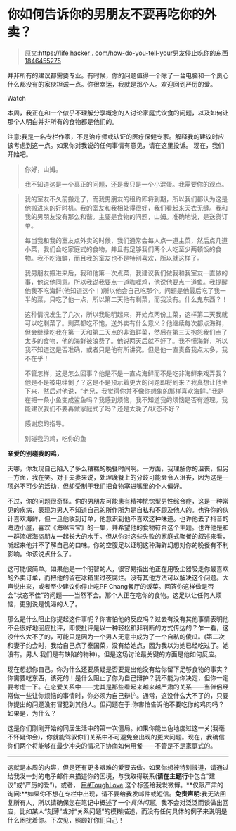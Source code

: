 # 你如何告诉你的男朋友不要再吃你的外卖？

> 原文:[https://life hacker . com/how-do-you-tell-your男友停止吃你的东西1846455275](https://lifehacker.com/how-do-you-tell-your-boyfriend-to-stop-eating-your-take-1846455275)

并非所有的建议都需要专业。有时候，你的问题值得一个除了一台电脑和一个良心什么都没有的家伙坦诚一点。你很幸运，我就是那个人。欢迎回到严厉的爱。

Watch

本周，我正在和一个似乎不理解分享概念的人讨论家庭式饮食的问题，以及如何让那个人明白并非所有的食物都是他们的。

注意:我是一名专栏作家，不是治疗师或认证的医疗保健专家。解释我的建议时应该考虑到这一点。如果你对我说的任何事情有意见，请在这里投诉。 现在，我们开始吧。

> 你好，山姆。
> 
> 我不知道这是一个真正的问题，还是我只是一个小混蛋。我需要你的观点。

> 我的室友不久前搬走了，而我男朋友的租约即将到期，所以我们都认为这是他搬进来的好时机。我的室友和我相处得很好，我们看起来天衣无缝。我和我的男朋友没有那么和谐。主要是食物的问题，山姆。准确地说，是送货订单。
> 
> 每当我和我的室友点外卖的时候，我们通常会每人点一道主菜，然后点几道小菜，我们会吃家庭式的食物，并且有足够我们两个人吃至少两顿饭的食物。我不吃海鲜，而且我的室友也不是特别喜欢，所以就这样了。
> 
> 我男朋友搬进来后，我和他第一次点菜，我建议我们做我和我室友一直做的事，他说他同意。所以我说我要点一道咖喱鸡，他说他要点一道鱼。我提醒他我不吃海鲜(他知道这个！)所以他会自己吃那个。问题是他最后吃了我一半的菜，只吃了他一点，所以第二天他有剩菜，而我没有。什么鬼东西？！
> 
> 这种情况发生了几次，所以我聪明起来，开始点两份主菜，这样第二天我就可以吃剩菜了。剩菜都吃不饱，送外卖有什么意义？他继续每次都点海鲜，但会继续吃我在第一天和第二天点的非海鲜菜，然后在第三天抱怨我们点了太多的食物，他的海鲜被浪费了。他说两天后就不好了。我不懂海鲜，所以我不知道这是否准确，或者只是他有所讲究。但是他一直责备我点太多，我不在乎！
> 
> 不管怎样，这是怎么回事？他是不是一直点海鲜而不是吃非海鲜来戏弄我？他是不是被电绊倒了？这是不是预示着更大的问题即将到来？我真想让他坐下来，然后对他说，“老兄，我觉得你并不像你想象的那样喜欢海鲜。”我是在把一条小鱼变成鲨鱼吗？我感到烦恼，我不知道我的烦恼是否有道理。我能建议我们不要再做家庭式了吗？还是太晚了/状态不好？
> 
> 感谢您的指导。
> 
> 别碰我的鸡，吃你的鱼

**亲爱的别碰我的鸡，**

天哪，你发现自己陷入了多么糟糕的晚餐时间啊。一方面，我理解你的沮丧，但另一方面，我在笑。对于夫妻来说，处理晚餐上的分歧可能会令人沮丧，因为这是一项必不可少的活动，但却受制于我们把食物塞进嘴里的个人偏好。

不过，你的问题很奇怪。你的男朋友可能患有精神恍惚型男性综合症，这是一种常见的疾病，表现为男人不知道自己的所作所为是自私和不顾及他人的。也许你的伙计喜欢海鲜，但一旦他收到订单，他意识到他不喜欢这种味道。也许他去了抖音的海边小屋，喜欢《海绵宝宝》的一集，并希望他的食物符合这个主题。也许他是和一群流氓海盗朋友一起长大的水手。但从你对这些失败的家庭式聚餐的叙述来看，听起来他并不了解自己的口味。你的空腹足以证明这种海鲜幻想对你的晚餐有不利影响。你该说点什么了。

这可能很简单。如果他是一个明智的人，很容易指出他正在用吸尘器吸走你最喜欢的外卖订单，而把他的留在冰箱里过夜腐烂。没有其他方法可以解决这个问题。大声说出来，或者至少建议你停止吃PF Chang餐厅的饭菜。回答你这样做是否会“状态不佳”的问题——当然不会。那个人正在吃你的食物。这足以让任何人烦恼，更别说是饥渴的人了。

那么是什么阻止你提起这件事呢？你害怕他的反应吗？过去有没有其他事情表明他不会很好地回应批评，即使批评是以一种轻松和非判断的方式传达的？乍一看，这没什么大不了的，可能只是因为一个男人无意中成为了一个自私的傻瓜。(第二次和妻子约会时，我给自己点了泰国菜，没有给她点，因为我以为她已经吃过了。她没有。男人:我们是有缺陷的物种)。但是这场讨论最关键的方面是他如何反应。

现在想想你自己。你为什么还要质疑是否要提出他没有给你留下足够食物的事实？你需要吃东西，该死的！是什么阻止了你为自己辩护？我不能为你决定，但你一定要考虑一下。在恋爱关系中——尤其是那些看起来越来越严肃的关系——当伴侣经常做一些让你烦恼的事情时，你必须为自己辩护。通常，这没什么大不了的，只要你提出的问题没有冒犯到其他人。但问题在于:你害怕告诉他不要吃你的鸡肉吗？如果是，为什么？

这是你们刚刚开始的同居生活中的第一次僵局。如果你能出色地度过这一关(我毫不怀疑你会)，你就能驾驭你们关系中不可避免会出现的更大问题。现在，我确信你们两个将能够在最少冲突的情况下协商如何用餐——不管是不是家庭式的。

* * *

这就是本周的内容，但是还有更多艰难的爱要去做。如果你想被特别报道，请通过给我发一封的电子邮件来描述你的困境，与我取得联系(**请在主题行**中包含“建议”或“严厉的爱”)。或者， [用#ToughLove](https://twitter.com/mr_patrickallan) 这个标签给我发微博。**仅限严肃的询问:**如果你不想在专栏中出现，请不要给我发邮件或短信。**免责声明**:我无法回复所有人，所以请确保您在笔记中概述了一个*具体问题*。我不会对泛泛而谈做出回应，比如某人“刻薄”或对“关系问题”的模糊描述，而没有任何具体的例子来说明是什么困扰着你。下次见，照顾好你们自己！